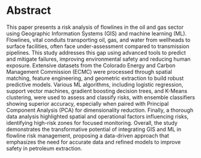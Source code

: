 # Abstract

This paper presents a risk analysis of flowlines in the oil and gas sector using Geographic Information Systems (GIS) and machine learning (ML). Flowlines, vital conduits transporting oil, gas, and water from wellheads to surface facilities, often face under-assessment compared to transmission pipelines. This study addresses this gap using advanced tools to predict and mitigate failures, improving environmental safety and reducing human exposure. Extensive datasets from the Colorado Energy and Carbon Management Commission (ECMC) were processed through spatial matching, feature engineering, and geometric extraction to build robust predictive models. Various ML algorithms, including logistic regression, support vector machines, gradient boosting decision trees, and K-Means clustering, were used to assess and classify risks, with ensemble classifiers showing superior accuracy, especially when paired with Principal Component Analysis (PCA) for dimensionality reduction. Finally, a thorough data analysis highlighted spatial and operational factors influencing risks, identifying high-risk zones for focused monitoring. Overall, the study demonstrates the transformative potential of integrating GIS and ML in flowline risk management, proposing a data-driven approach that emphasizes the need for accurate data and refined models to improve safety in petroleum extraction.
